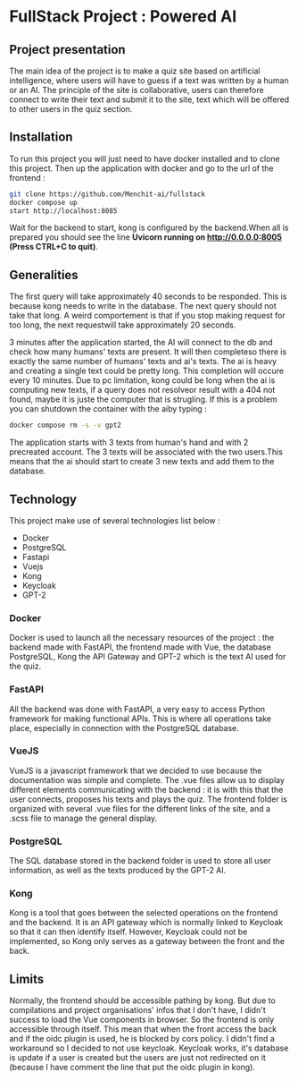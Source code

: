 # FullStack Project : Powered AI

## Project presentation

The main idea of the project is to make a quiz site based on artificial intelligence, where users will have to guess if a text was written by a human or an AI. The principle of the site is collaborative, users can therefore connect to write their text and submit it to the site, text which will be offered to other users in the quiz section.

## Installation

To run this project you will just need to have docker installed and to clone this project. Then up the application with docker and go to the url of the frontend :

```bash
git clone https://github.com/Menchit-ai/fullstack
docker compose up
start http://localhost:8085
```

Wait for the backend to start, kong is configured by the backend.When all is prepared you should see the line **Uvicorn running on http://0.0.0.0:8005 (Press CTRL+C to quit)**.

## Generalities

The first query will take approximately 40 seconds to be responded. This is because kong needs to write in the database. The next query should not take that long. A weird comportement is that if you stop making request for too long, the next requestwill take approximately 20 seconds.

3 minutes after the application started, the AI will connect to the db and check how many humans' texts are present. It will then completeso there is exactly the same number of humans' texts and ai's texts. The ai is heavy and creating a single text could be pretty long. This completion will occure every 10 minutes. Due to pc limitation, kong could be long when the ai is computing new texts, if a query does not resolveor result with a 404 not found, maybe it is juste the computer that is strugling. If this is a problem you can shutdown the container with the aiby typing :

```bash
docker compose rm -s -v gpt2
```

The application starts with 3 texts from human's hand and with 2 precreated account. The 3 texts will be associated with the two users.This means that the ai should start to create 3 new texts and add them to the database.

## Technology

This project make use of several technologies list below :

- Docker
- PostgreSQL
- Fastapi
- Vuejs
- Kong
- Keycloak
- GPT-2

### Docker

Docker is used to launch all the necessary resources of the project : the backend made with FastAPI, the frontend made with Vue, the database PostgreSQL, Kong the API Gateway and GPT-2 which is the text AI used for the quiz.

### FastAPI

All the backend was done with FastAPI, a very easy to access Python framework for making functional APIs. This is where all operations take place, especially in connection with the PostgreSQL database.

### VueJS

VueJS is a javascript framework that we decided to use because the documentation was simple and complete. The .vue files allow us to display different elements communicating with the backend : it is with this that the user connects, proposes his texts and plays the quiz. The frontend folder is organized with several .vue files for the different links of the site, and a .scss file to manage the general display.

### PostgreSQL

The SQL database stored in the backend folder is used to store all user information, as well as the texts produced by the GPT-2 AI.

### Kong

Kong is a tool that goes between the selected operations on the frontend and the backend. It is an API gateway which is normally linked to Keycloak so that it can then identify itself. However, Keycloak could not be implemented, so Kong only serves as a gateway between the front and the back.

## Limits

Normally, the frontend should be accessible pathing by kong. But due to compilations and project organisations' infos that I don't have, I didn't success to load the Vue components in browser. So the frontend is only accessible through itself. This mean that when the front access the back and if the oidc plugin is used, he is blocked by cors policy. I didn't find a workaround so I decided to not use keycloak. Keycloak works, it's database is update if a user is created but the users are just not redirected on it (because I have comment the line that put the oidc plugin in kong).

